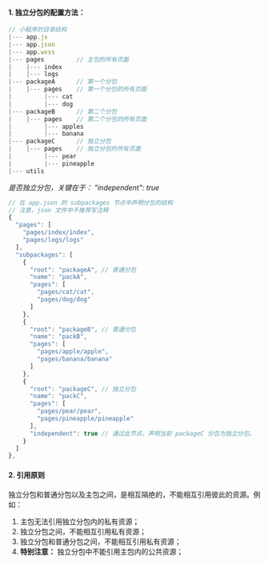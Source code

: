 <!--
 * @Descripttion: 打开koroFileHeader查看配置 进行设置: https://github.com/OBKoro1/koro1FileHeader/wiki/%E9%85%8D%E7%BD%AE
 * @version: April 2021 (version 1.56)
 * @Author: ZhangKe
 * @Date: 2022-06-05 18:20:21
 * @LastEditors: ZhangKe
 * @LastEditTime: 2022-06-05 19:03:49
 * @FilePath: \22_微信小程序\112_使用独立分包.md
-->
#### 1. 独立分包的配置方法：
```javascript
// 小程序的目录结构
|--- app.js
|--- app.json
|--- app.wxss
|--- pages         // 主包的所有页面
|    |--- index
|    |--- logs
|--- packageA      // 第一个分包
|    |--- pages    // 第一个分包的所有页面
|         |--- cat
|         |--- dog
|--- packageB      // 第二个分包
|    |--- pages    // 第二个分包的所有页面
|         |--- apples
|         |--- banana
|--- packageC      // 独立分包
|    |--- pages    // 独立分包的所有页面
|         |--- pear
|         |--- pineapple
|--- utils
```

*是否独立分包，关键在于： "independent": true*
```javascript
// 在 app.json 的 subpackages 节点中声明分包的结构
// 注意，json 文件中不推荐写注释
{
  "pages": [
    "pages/index/index",
    "pages/logs/logs"
  ],
  "subpackages": [
    {
      "root": "packageA", // 普通分包
      "name": "packA",
      "pages": [
        "pages/cat/cat",
        "pages/dog/dog"
      ]
    },
    {
      "root": "packageB", // 普通分包
      "name": "packB",
      "pages": [
        "pages/apple/apple",
        "pages/banana/banana"
      ]
    },
    {
      "root": "packageC", // 独立分包
      "name": "packC",
      "pages": [
        "pages/pear/pear",
        "pages/pineapple/pineapple"
      ],
      "independent": true // 通过此节点，声明当前 packageC 分包为独立分包。
    }
  ]
},
```

#### 2. 引用原则
独立分包和普通分包以及主包之间，是相互隔绝的，不能相互引用彼此的资源。例如：
1. 主包无法引用独立分包内的私有资源；
2. 独立分包之间，不能相互引用私有资源；
3. 独立分包和普通分包之间，不能相互引用私有资源；
4. **特别注意：** 独立分包中不能引用主包内的公共资源；